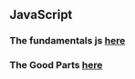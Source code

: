 ## JavaScript

### The fundamentals js [here](https://dev.to/syntax/the-fundamentals-js)
### The Good Parts [here](https://www.youtube.com/watch?v=hQVTIJBZook&list=WL&index=2&t=8s)

